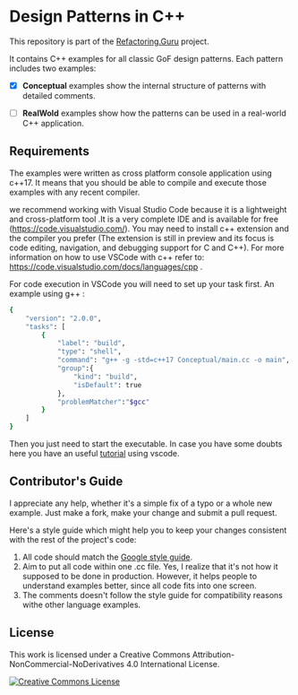 # Design Patterns in C++

This repository is part of the [Refactoring.Guru](https://refactoring.guru/design-patterns) project.

It contains C++ examples for all classic GoF design patterns. Each pattern includes two examples:

- [x] **Conceptual** examples show the internal structure of patterns with detailed comments.
- [ ] **RealWold** examples show how the patterns can be used in a real-world C++ application.


## Requirements

The examples were written as cross platform console application using c++17. It means that you should be able to compile and execute those examples with any recent compiler.

we recommend working with Visual Studio Code because it is a lightweight and cross-platform tool .It is a very complete IDE and is available for free (https://code.visualstudio.com/). You may need to install c++ extension and the compiler you prefer (The extension is still in preview and its focus is code editing, navigation, and debugging support for C and C++). For more information on how to use VSCode with c++ refer to: https://code.visualstudio.com/docs/languages/cpp .

For code execution in VSCode you will need to set up your task first. An example using g++ :  

```sh
{
    "version": "2.0.0",
    "tasks": [
        {
            "label": "build",
            "type": "shell",
            "command": "g++ -g -std=c++17 Conceptual/main.cc -o main",
            "group":{
                "kind": "build",
                "isDefault": true    
            },
            "problemMatcher":"$gcc"
        }
    ]
}
```
Then you just need to start the executable. In case you have some doubts here you have an useful [tutorial] using vscode.   

## Contributor's Guide

I appreciate any help, whether it's a simple fix of a typo or a whole new example. Just make a fork, make your change and submit a pull request.

Here's a style guide which might help you to keep your changes consistent with the rest of the project's code:

1. All code should match the [Google style guide].
2. Aim to put all code within one .cc file. Yes, I realize that it's not how it supposed to be done in production. However, it helps people to understand examples better, since all code fits into one screen.
3. The comments doesn't follow the style guide for compatibility reasons withe other language examples. 



## License

This work is licensed under a Creative Commons Attribution-NonCommercial-NoDerivatives 4.0 International License.

<a rel="license" href="http://creativecommons.org/licenses/by-nc-nd/4.0/"><img alt="Creative Commons License" style="border-width:0" src="https://i.creativecommons.org/l/by-nc-nd/4.0/80x15.png" /></a>



[Google style guide]: <https://google.github.io/styleguide/cppguide.html#C++_Version>
[tutorial]: <https://www.youtube.com/watch?v=-erXR6k9TeE>
